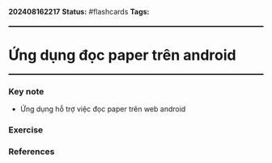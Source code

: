 **202408162217**
**Status:** #flashcards 
**Tags:** 
<hr style="border: none; height: 2px; background-color: #000000; margin: 20px 0;">

# Ứng dụng đọc paper trên android
<hr style="border: none; height: 2px; background-color: #000000; margin: 20px 0;">

### Key note
- Ứng dụng hỗ trợ việc đọc paper trên web android
### Exercise


### References

